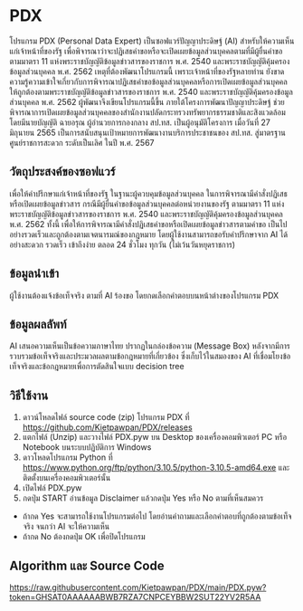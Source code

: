 # PDX
โปรแกรม PDX (Personal Data Expert) เป็นซอฟแวร์ปัญญาประดิษฐ์ (AI) สำหรับให้ความเห็นแก่เจ้าหน้าที่ของรัฐ เพื่อพิจารณาว่าจะปฏิเสธคำขอหรือจะเปิดเผยข้อมูลส่วนบุคคลตามที่มีผู้ยื่นคำขอ ตามมาตรา 11 แห่งพระราชบัญญัติข้อมูลข่าวสารของราชการ พ.ศ. 2540 และพระราชบัญญัติคุ้มครองข้อมูลส่วนบุคคล พ.ศ. 2562 เหตุที่ต้องพัฒนาโปรแกรมนี้ เพราะเจ้าหน้าที่ของรัฐหลายท่าน ยังขาดความรู้ความเข้าใจเกี่ยวกับการพิจารณาปฏิเสธคำขอข้อมูลส่วนบุคคลหรือการเปิดเผยข้อมูลส่วนบุคคลให้ถูกต้องตามพระราชบัญญัติข้อมูลข่าวสารของราชการ พ.ศ. 2540 และพระราชบัญญัติคุ้มครองข้อมูลส่วนบุคคล พ.ศ. 2562 ผู้พัฒนาจึงเขียนโปรแกรมนี้ขึ้น ภายใต้โครงการพัฒนาปัญญาประดิษฐ์ ช่วยพิจารณาการเปิดเผยข้อมูลส่วนบุคคลของสำนักงานปลัดกระทรวงทรัพยากรธรรมชาติและสิงแวดล้อม โดยมีนายบัญญัติ ฉายอรุณ ผู้อำนวยการกองกลาง สป.ทส. เป็นผู้อนุมัติโครงการ เมื่อวันที่ 27 มิถุนายน 2565 เป็นการสนับสนุนเป้าหมายการพัฒนางานบริการประชาชนของ สป.ทส. สู่มาตรฐานศูนย์ราชการสะดวก ระดับเป็นเลิศ ในปี พ.ศ. 2567     

## วัตถุประสงค์ของซอฟแวร์
เพื่อให้คำปรึกษาแก่เจ้าหน้าที่ของรัฐ ในฐานะผู้ควบคุมข้อมูลส่วนบุคคล ในการพิจารณามีคำสั่งปฏิเสธหรือเปิดเผยข้อมูลข่าวสาร กรณีมีผู้ยื่นคำขอข้อมูลส่วนบุคคลต่อหน่วยงานของรัฐ ตามมาตรา 11 แห่งพระราชบัญญัติข้อมูลข่าวสารของราชการ พ.ศ. 2540 และพระราชบัญญัติคุ้มครองข้อมูลส่วนบุคคล พ.ศ. 2562 ทั้งนี้ เพื่อให้การพิจารณามีคำสั่งปฏิเสธคำขอหรือเปิดเผยข้อมูลข่าวสารตามคำขอ เป็นไปอย่างรวดเร็วและถูกต้องตามเจตนารมณ์ของกฎหมาย โดยผู้ใช้งานสามารถขอรับคำปรึกษาจาก AI ได้อย่างสะดวก รวดเร็ว เข้าถึงง่าย ตลอด 24 ชั่วโมง ทุกวัน (ไม่เว้นวันหยุดราชการ)  
  
## ข้อมูลนำเข้า
ผู้ใช้งานต้องแจ้งข้อเท็จจริง ตามที่ AI ร้องขอ โดยกดเลือกคำตอบบนหน้าต่างของโปรแกรม PDX 

## ข้อมูลผลลัพท์
AI เสนอความเห็นเป็นข้อความภาษาไทย ปรากฏในกล่องข้อความ (Message Box) หลังจากมีการรวบรวมข้อเท็จจริงและประมวลผลตามข้อกฎหมายที่เกี่ยวข้อง ซึ่งเก็บไว้ในสมองของ AI ที่เชื่อมโยงข้อเท็จจริงและข้อกฎหมายเพื่อการตัดสินใจแบบ decision tree

## วิธีใช้งาน
1. ดาวน์โหลดไฟล์ source code (zip) โปรแกรม PDX ที่ https://github.com/Kietpawpan/PDX/releases
2. แตกไฟล์ (Unzip) และวางไฟล์ PDX.pyw บน Desktop ของเครื่องคอมพิวเตอร์ PC หรือ Notebook บนระบบปฏิบัติการ Windows 
3. ดาวโหลดโปรแกรม Python ที่ https://www.python.org/ftp/python/3.10.5/python-3.10.5-amd64.exe และติดตั้งบนเครื่องคอมพิวเตอร์นั้น 
4. เปิดไฟล์ PDX.pyw
5. กดปุ่ม START อ่านข้อมูล Disclaimer แล้วกดปุ่ม Yes หรือ No ตามที่เห็นสมควร
- ถ้ากด Yes จะสามารถใช้งานโปรแกรมต่อไป โดยอ่านคำถามและเลือกคำตอบที่ถูกต้องตามข้อเท็จจริง จนกว่า AI จะให้ความเห็น  
- ถ้ากด No ต้องกดปุ่ม OK เพื่อปิดโปรแกรม


## Algorithm และ Source Code
https://raw.githubusercontent.com/Kietpawpan/PDX/main/PDX.pyw?token=GHSAT0AAAAAABWB7RZA7CNPCEYBBW2SUT22YV2R5AA
